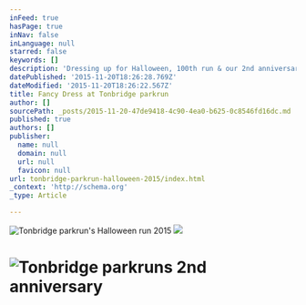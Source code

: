 ```yaml
---
inFeed: true
hasPage: true
inNav: false
inLanguage: null
starred: false
keywords: []
description: 'Dressing up for Halloween, 100th run & our 2nd anniversary.'
datePublished: '2015-11-20T18:26:28.769Z'
dateModified: '2015-11-20T18:26:22.567Z'
title: Fancy Dress at Tonbridge parkrun
author: []
sourcePath: _posts/2015-11-20-47de9418-4c90-4ea0-b625-0c8546fd16dc.md
published: true
authors: []
publisher:
  name: null
  domain: null
  url: null
  favicon: null
url: tonbridge-parkrun-halloween-2015/index.html
_context: 'http://schema.org'
_type: Article

---
```

![Tonbridge parkrun's Halloween run 2015](https://the-grid-user-content.s3-us-west-2.amazonaws.com/59691cc6-23e3-48b5-96e8-17146cb65d95.jpg)
![](https://the-grid-user-content.s3-us-west-2.amazonaws.com/318eae14-bf3b-46c1-94eb-6146e15ce20d.jpg)

# ![Tonbridge parkruns 2nd anniversary](https://the-grid-user-content.s3-us-west-2.amazonaws.com/01a1705b-08fc-4d58-9fa7-18bab2c6f34c.jpg)